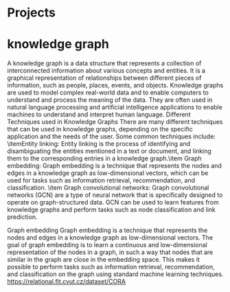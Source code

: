 # Projects
# knowledge graph

A knowledge graph is a data structure that represents a collection of interconnected information about various concepts and entities. It is a graphical representation of relationships between different pieces of information, such as people, places, events, and objects. Knowledge graphs are used to model complex real-world data and to enable computers to understand and process the meaning of the data. They are often used in natural language processing and artificial intelligence applications to enable machines to understand and interpret human language.
Different Techniques used in Knowledge Graphs
There are many different techniques that can be used in knowledge graphs, depending on the specific application and the needs of the user. Some common techniques include:
\itemEntity linking: Entity linking is the process of identifying and disambiguating the entities mentioned in a text or document, and linking them to the corresponding entries in a knowledge graph.\item Graph embedding: Graph embedding is a technique that represents the nodes and edges in a knowledge graph as low-dimensional vectors, which can be used for tasks such as information retrieval, recommendation, and classification.
    \item Graph convolutional networks: Graph convolutional networks (GCN) are a type of neural network that is specifically designed to operate on graph-structured data. GCN can be used to learn features from knowledge graphs and perform tasks such as node classification and link prediction.
    
 Graph embedding
 Graph embedding is a technique that represents the nodes and edges in a knowledge graph as low-dimensional vectors. The goal of graph embedding is to learn a continuous and low-dimensional representation of the nodes in a graph, in such a way that nodes that are similar in the graph are close in the embedding space. This makes it possible to perform tasks such as information retrieval, recommendation, and classification on the graph using standard machine learning techniques.
https://relational.fit.cvut.cz/dataset/CORA
